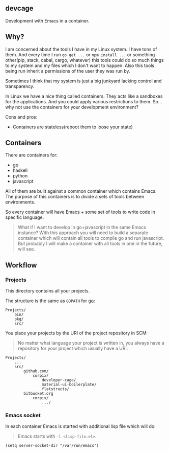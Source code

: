 devcage
--------------

Development with Emacs in a container.

## Why?

I am concerned about the tools I have in my Linux system. I have tons of them.
And every time I run `go get ...` or `npm install ...` or something other(pip, stack, cabal, cargo, whatever)
this tools could do so much things to my system and my files which I don't want to happen.
Also this tools being run inherit a permissions of the user they was run by.

Sometimes I think that my system is just a big junkyard lacking control and transparency.

In Linux we have a nice thing called containers. They acts like a sandboxes for the applications.
And you could apply various restrictions to them. So... why not use the containers for your development environment?

Cons and pros:

- Containers are stateless(reboot them to loose your state)


## Containers

There are containers for:

- go
- haskell
- python
- javascript

All of them are built against a common container which contains Emacs.
The purpose of this containers is to divide a sets of tools between environments.

So every container will have Emacs + some set of tools to write code in specific language.

> What if I want to develop in go+javascript in the same Emacs instance?
> With this approach you will need to build a separate container which will
> contain all tools to compile go and run javascript. But probably I will make a
> container with all tools in one in the future, will see.

## Workflow

### Projects

This directory contains all your projects.

The structure is the same as `GOPATH` for [go](https://golang.org/doc/code.html#GOPATH):

``` text
Projects/
    bin/
    pkg/
    src/
```

You place your projects by the URI of the project repository in SCM:

> No matter what language your project is written in,
> you always have a repository for your project which usually
> have a URI.

``` text
Projects/
    ...
    src/
        github.com/
            corpix/
                developer-cage/
                material-ui-boilerplate/
                flatstructs/
        bitbucket.org
            corpix/
                .../
```

### Emacs socket

In each container Emacs is started with additional lisp file which will do:

> Emacs starts with `-l <lisp-file.el>`.

``` emacs-lisp
(setq server-socket-dir "/var/run/emacs")
```
